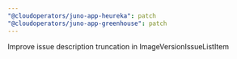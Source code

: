 ```yaml
---
"@cloudoperators/juno-app-heureka": patch
"@cloudoperators/juno-app-greenhouse": patch
---
```


Improve issue description truncation in ImageVersionIssueListItem
